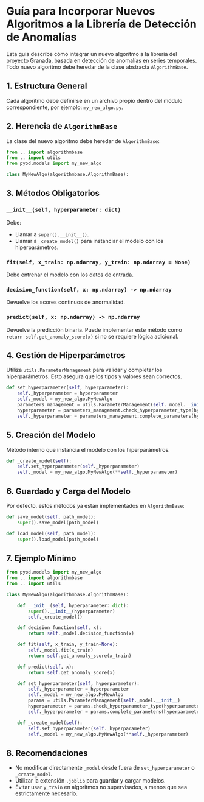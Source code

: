 # Guía para Incorporar Nuevos Algoritmos a la Librería de Detección de Anomalías

Esta guía describe cómo integrar un nuevo algoritmo a la librería del proyecto Granada, basada en detección de anomalías en series temporales. Todo nuevo algoritmo debe heredar de la clase abstracta `AlgorithmBase`.

## 1. Estructura General

Cada algoritmo debe definirse en un archivo propio dentro del módulo correspondiente, por ejemplo: `my_new_algo.py`.

## 2. Herencia de `AlgorithmBase`

La clase del nuevo algoritmo debe heredar de `AlgorithmBase`:

```python
from .. import algorithmbase
from .. import utils
from pyod.models import my_new_algo

class MyNewAlgo(algorithmbase.AlgorithmBase):
```

## 3. Métodos Obligatorios

### `__init__(self, hyperparameter: dict)`

Debe:

- Llamar a `super().__init__()`.
- Llamar a `_create_model()` para instanciar el modelo con los hiperparámetros.

### `fit(self, x_train: np.ndarray, y_train: np.ndarray = None)`

Debe entrenar el modelo con los datos de entrada.

### `decision_function(self, x: np.ndarray) -> np.ndarray`

Devuelve los scores continuos de anormalidad.

### `predict(self, x: np.ndarray) -> np.ndarray`

Devuelve la predicción binaria. Puede implementar este método como `return self.get_anomaly_score(x)` si no se requiere lógica adicional.

## 4. Gestión de Hiperparámetros

Utiliza `utils.ParameterManagement` para validar y completar los hiperparámetros. Esto asegura que los tipos y valores sean correctos.

```python
def set_hyperparameter(self, hyperparameter):
    self._hyperparameter = hyperparameter
    self._model = my_new_algo.MyNewAlgo
    parameters_management = utils.ParameterManagement(self._model.__init__)
    hyperparameter = parameters_management.check_hyperparameter_type(hyperparameter)
    self._hyperparameter = parameters_management.complete_parameters(hyperparameter)
```

## 5. Creación del Modelo

Método interno que instancia el modelo con los hiperparámetros.

```python
def _create_model(self):
    self.set_hyperparameter(self._hyperparameter)
    self._model = my_new_algo.MyNewAlgo(**self._hyperparameter)
```

## 6. Guardado y Carga del Modelo

Por defecto, estos métodos ya están implementados en `AlgorithmBase`:

```python
def save_model(self, path_model):
    super().save_model(path_model)

def load_model(self, path_model):
    super().load_model(path_model)
```

## 7. Ejemplo Mínimo

```python
from pyod.models import my_new_algo
from .. import algorithmbase
from .. import utils

class MyNewAlgo(algorithmbase.AlgorithmBase):

    def __init__(self, hyperparameter: dict):
        super().__init__(hyperparameter)
        self._create_model()

    def decision_function(self, x):
        return self._model.decision_function(x)

    def fit(self, x_train, y_train=None):
        self._model.fit(x_train)
        return self.get_anomaly_score(x_train)

    def predict(self, x):
        return self.get_anomaly_score(x)

    def set_hyperparameter(self, hyperparameter):
        self._hyperparameter = hyperparameter
        self._model = my_new_algo.MyNewAlgo
        params = utils.ParameterManagement(self._model.__init__)
        hyperparameter = params.check_hyperparameter_type(hyperparameter)
        self._hyperparameter = params.complete_parameters(hyperparameter)

    def _create_model(self):
        self.set_hyperparameter(self._hyperparameter)
        self._model = my_new_algo.MyNewAlgo(**self._hyperparameter)
```

## 8. Recomendaciones

- No modificar directamente `_model` desde fuera de `set_hyperparameter` o `_create_model`.
- Utilizar la extensión `.joblib` para guardar y cargar modelos.
- Evitar usar `y_train` en algoritmos no supervisados, a menos que sea estrictamente necesario.